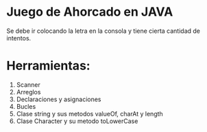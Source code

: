 # Juego de Ahorcado en JAVA
Se debe ir colocando la letra en la consola y tiene cierta cantidad de intentos.

# Herramientas:
1. Scanner
2. Arreglos
3. Declaraciones y asignaciones
4. Bucles
5. Clase string y sus metodos valueOf, charAt y length
6. Clase Character y su metodo toLowerCase
